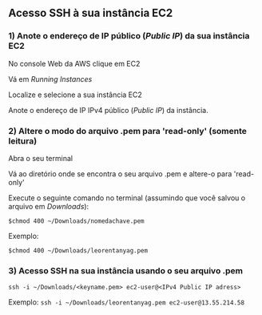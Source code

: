 ## Acesso SSH à sua instância EC2

### 1) Anote o endereço de IP público (*Public IP*) da sua instância EC2

No console Web da AWS clique em EC2

Vá em *Running Instances*

Localize e selecione a sua instância EC2

Anote o endereço de IP IPv4 público (*Public IP*) da instância. 


### 2) Altere o modo do arquivo .pem para 'read-only' (somente leitura)

Abra o seu terminal

Vá ao diretório onde se encontra o seu arquivo .pem e altere-o para 'read-only'

Execute o seguinte comando no terminal (assumindo que você salvou o arquivo em *Downloads*):


`$chmod 400 ~/Downloads/nomedachave.pem`

Exemplo:

`$chmod 400 ~/Downloads/leorentanyag.pem` 
 
### 3) Acesso SSH na sua instância usando o seu arquivo .pem

`ssh -i ~/Downloads/<keyname.pem> ec2-user@<IPv4 Public IP adress>`

Exemplo:
`ssh -i ~/Downloads/leorentanyag.pem ec2-user@13.55.214.58`
